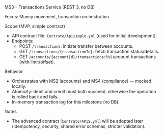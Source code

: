 MS3 – Transactions Service (REST 3, no DB)

Focus: Money movement, transaction orchestration

Scope (MVP, simple contract)

- API contract file: `Contrato/Apisimple.yml` (used for initial development).
- Endpoints:
  - POST `/transactions`: initiate transfer between accounts.
  - GET `/transactions/{transactionId}`: fetch transaction status/details.
  - GET `/accounts/{accountId}/transactions`: list account transactions (with limit/offset).

Behavior

- Orchestrates with MS2 (accounts) and MS4 (compliance) — mocked locally.
- Atomicity: debit and credit must both succeed; otherwise the operation is rolled back and fails.
- In-memory transaction log for this milestone (no DB).

Notes

- The advanced contract (`Contrato/APIS.yml`) will be adopted later (idempotency, security, shared error schemas, stricter validation).